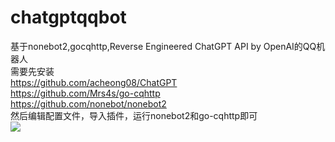 # chatgptqqbot  
基于nonebot2,gocqhttp,Reverse Engineered ChatGPT API by OpenAI的QQ机器人  
需要先安装  
https://github.com/acheong08/ChatGPT  
https://github.com/Mrs4s/go-cqhttp  
https://github.com/nonebot/nonebot2  
然后编辑配置文件，导入插件，运行nonebot2和go-cqhttp即可  
![]( "")
